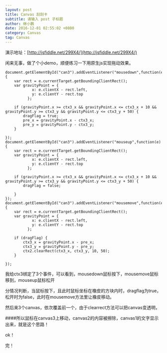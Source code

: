```yaml
---
layout: post
title: Canvas 刮刮卡
subtitle: 请输入 post 子标题
author: 继小鹏
date: 2016-12-01 02:55:02 +0800
category: Canvas
tag: Canvas
---
```

演示地址：[http://jsfiddle.net/299X4/](http://jsfiddle.net/299X4/)           


闲来无事，做了个小demo，顺便练习一下用原生js实现拖动效果。     


	document.getElementById("can3").addEventListener("mousedown",function(e){
	    var rect = e.currentTarget.getBoundingClientRect();
	    var gravityPoint = {
	            x: e.clientX - rect.left,
	            y: e.clientY - rect.top
	          };

	    if (gravityPoint.x >= ctx3_x && gravityPoint.x <= ctx3_x + 10 && gravityPoint.y >= ctx3_y && gravityPoint.y <= ctx3_y + 50) {
	        dragFlag = true;
	        pre_x = gravityPoint.x - ctx3_x;
	        pre_y = gravityPoint.y - ctx3_y;
	    }

	});
	document.getElementById("can3").addEventListener("mouseup",function(e){
	    var rect = e.currentTarget.getBoundingClientRect();
	    var gravityPoint = {
	            x: e.clientX - rect.left,
	            y: e.clientY - rect.top
	          };

	    if (gravityPoint.x >= ctx3_x && gravityPoint.x <= ctx3_x + 10 && gravityPoint.y >= ctx3_y && gravityPoint.y <= ctx3_y + 50) {
	        dragFlag = false;

	    }
	});
	document.getElementById("can3").addEventListener("mousemove",function(e){
	    var rect = e.currentTarget.getBoundingClientRect();
	    var gravityPoint = {
	            x: e.clientX - rect.left,
	            y: e.clientY - rect.top
	          };

	    if (dragFlag) {
	        ctx3_x = gravityPoint.x - pre_x;
	        ctx3_y = gravityPoint.y - pre_y;
	        ctx2.clearRect(ctx3_x, ctx3_y, 10, 50);
	    }

	});



我给ctx3绑定了3个事件，可以看到，mousedown鼠标按下，mousemove鼠标移到，mouseup鼠标松开

分情况判断，当鼠标按下，且此时鼠标坐标在橡皮的方块内时，dragflag为true，松开时为false，此时在mousemove方法里让橡皮移动。

然后来3个canvas，依次覆盖前一个，由于clearrect方法可以把canvas变透明，

####所以鼠标在canvas3上移动，canvas2的内容被擦除，canvas1的文字显示出来，就是这个思路！

ok！

完！
